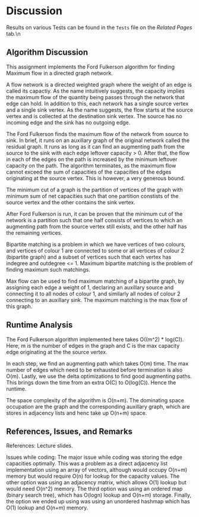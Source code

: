 # Discussion

Results on various Tests can be found in the `Tests` file on the _Related Pages_ tab.\n

## Algorithm Discussion

This assignment implements the Ford Fulkerson algorithm for finding Maximum flow in a directed graph network.

A flow network is a directed weighted graph where the weight of an edge is called its capactiy. As the name intuitively suggests, the capacity implies the maximum flow of the quantity being passes through the network that edge can hold. In addition to this, each network has a single source vertex and a single sink vertex. As the name suggests, the flow starts at the source vertex and is collected at the destination sink vertex. The source has no incoming edge and the sink has no outgoing edge.

The Ford Fulkerson finds the maximum flow of the network from source to sink. In brief, it runs on an auxillary graph of the original network called the residual graph. It runs as long as it can find an augmenting path from the source to the sink with each edge leftover capacity > 0. After that, the flow in each of the edges on the path is increased by the minimum leftover capacity on the path. The algorithm terminates, as the maximum flow cannot exceed the sum of capacities of the capacities of the edges originating at the source vertex. This is however, a very generous bound.

The minimum cut of a graph is the partition of vertices of the graph with minimum sum of net capacities such that one partition constists of the source vertex and the other contains the sink vertex.

After Ford Fulkerson is run, it can be proven that the minimum cut of the network is a partition such that one half consists of vertices to which an augmenting path from the source vertex still exists, and the other half has the remaining vertices.

Bipartite matching is a problem in which we have vertices of two colours, and vertices of colour 1 are connected to some or all vertices of colour 2 (bipartite graph) and a subset of vertices such that each vertex has indegree and outdegree <= 1. Maximum bipartite matching is the problem of finding maximum such matchings.

Max flow can be used to find maximum matching of a bipartite graph, by assigning each edge a weight of 1, declaring an auxillary source and connecting it to all nodes of colour 1, and similarly all nodes of colour 2 connecting to an auxillary sink. The maximum matching is the max flow of this graph.

## Runtime Analysis

The Ford Fulkerson algorithm implemented here takes O((m^2) \* log(C)). Here, m is the number of edges in the graph and C is the max capacity edge originating at the the source vertex.

In each step, we find an augmenting path which takes O(m) time. The max number of edges which need to be exhausted before termination is also O(m). Lastly, we use the delta optimizations to find good augmenting paths. This brings down the time from an extra O(C) to O(log(C)). Hence the runtime.

The space complexity of the algorithm is O(n+m). The dominating space occupation are the graph and the corresponding auxillary graph, which are stores in adjacency lists and henc take up O(n+m) space.

## References, Issues, and Remarks

References: Lecture slides.

Issues while coding: The major issue while coding was storing the edge capacities optimally. This was a problem as a direct adjacency list implementation using an array of vectors, although would occupy O(n+m) memory but would require O(n) for lookup for the capacity values. The other option was using an adjacency matrix, which allows O(1) lookup but would need O(n^2) memory. The third option was using an ordered map (binary search tree), which has O(logn) lookup and O(n+m) storage. Finally, the option we ended up using was using an unordered hashmap which has O(1) lookup and O(n+m) memory.
